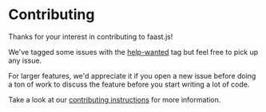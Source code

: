 # Contributing

Thanks for your interest in contributing to faast.js!

We've tagged some issues with the [help-wanted](https://github.com/faastjs/faast.js/labels/help%20wanted) tag but feel free to pick up any issue.

For larger features, we'd appreciate it if you open a new issue before doing a ton of work to discuss the feature before you start writing a lot of code.

Take a look at our [contributing instructions](./docs/12-contributing.md) for more information.
